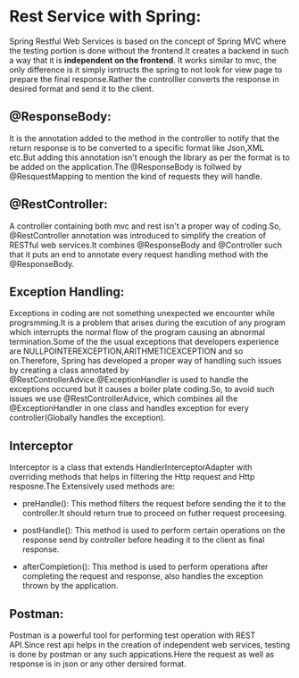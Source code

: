 # Rest Service with Spring:
 Spring Restful Web Services is based on the concept of Spring MVC where the testing portion is done without the frontend.It creates a backend in such a way that it is **independent on the frontend**. It works similar to mvc, the only difference is it simply isntructs the spring to not look for view page to prepare the final response.Rather the controlller converts the response in desired format and send it to the client.
 
## @ResponseBody:
It is the annotation added to  the method in the controller to notify that the return response is to be converted to a specific format like Json,XML etc.But adding this annotation isn't enough the library as per the format is to be added on the application.The @ResponseBody is follwed by @ResquestMapping to mention the kind of requests they will handle.

## @RestController:
A controller containing both mvc and rest isn't a proper way of coding.So, @RestController annotation was introduced  to simplify the creation of RESTful web services.It combines @ResponseBody and @Controller such that it puts an end to annotate every request handling method with the @ResponseBody.

## Exception Handling:
Exceptions in coding are not something unexpected we encounter while progrsmming.It is a problem that arises during the excution of any program which interrupts the normal flow of the program causing an abnormal termination.Some of the the usual exceptions that developers experience are NULLPOINTEREXCEPTION,ARITHMETICEXCEPTION and so on.Therefore, Spring has developed a proper way of handling such issues by creating a class annotated by @RestControllerAdvice.@ExceptionHandler is used to handle the exceptions occured but it causes a boiler plate coding.So, to avoid such issues we use @RestControllerAdvice, which combines all the @ExceptionHandler in one class and handles exception for every controller(Globally handles the exception).

## Interceptor
Interceptor is a class that extends HandlerInterceptorAdapter with overriding methods that helps in filtering the Http request and Http resposne.The Extensively used methods are:
- preHandle(): 
  This method filters the request before sending the it to the controller.It should return true to proceed on futher request proceesing.

- postHandle(): 
  This method is used to perform certain operations on the response send by controller before heading it to the client as final       response.

- afterCompletion(): 
  This method is used to perform operations after completing the request and response, also handles the exception thrown by the       application.


## Postman:
Postman is a powerful tool for performing test operation with REST API.Since rest api helps in the creation of  independent web services, testing  is done by postman or any such appications.Here the request as well as response is in json or any other dersired format.



